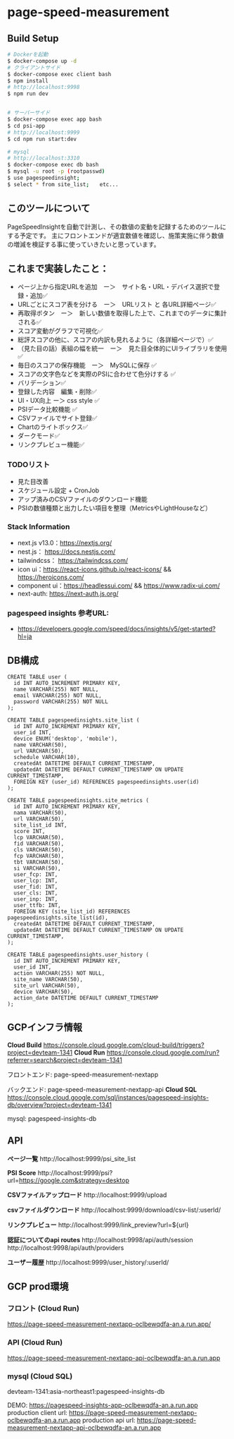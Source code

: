 # page-speed-measurement

## Build Setup

```bash
# Dockerを起動
$ docker-compose up -d
# クライアントサイド
$ docker-compose exec client bash
$ npm install
# http://localhost:9998
$ npm run dev


# サーバーサイド
$ docker-compose exec app bash
$ cd psi-app
# http://localhost:9999
$ cd npm run start:dev

# mysql
# http://localhost:3310
$ docker-compose exec db bash
$ mysql -u root -p (rootpasswd)
$ use pagespeedinsight;
$ select * from site_list;　　etc...
```

## このツールについて
PageSpeedInsightを自動で計測し、その数値の変動を記録するためのツールにする予定です。
主にフロントエンドが適宜数値を確認し、施策実施に伴う数値の増減を検証する事に使っていきたいと思っています。

## これまで実装したこと：
- ページ上から指定URLを追加　ー＞　サイト名・URL・デバイス選択で登録・追加✅
- URLごとにスコア表を分ける　ー＞　URLリスト と 各URL詳細ページ✅
- 再取得ボタン　ー＞　新しい数値を取得した上で、これまでのデータに集計される✅
- スコア変動がグラフで可視化✅
- 総評スコアの他に、スコアの内訳も見れるように（各詳細ページで）✅
- （見た目の話）表組の幅を統一　ー＞　見た目全体的にUIライブラリを使用 ✅
- 毎日のスコアの保存機能　ー＞　MySQLに保存 ✅
- スコアの文字色などを実際のPSIに合わせて色分けする ✅
- バリデーション✅
- 登録した内容　編集・削除✅
- UI・UX向上 ー＞ css style ✅
- PSIデータ比較機能 ✅
- CSVファイルでサイト登録✅
- Chartのライトボックス✅
- ダークモード✅
- リンクプレビュー機能✅

### TODOリスト
- 見た目改善
- スケジュール設定 + CronJob
- アップ済みのCSVファイルのダウンロード機能
- PSIの数値種類と出力したい項目を整理（MetricsやLightHouseなど）

### Stack Information
- next.js v13.0：https://nextjs.org/
- nest.js： https://docs.nestjs.com/
- tailwindcss： https://tailwindcss.com/
- icon ui：https://react-icons.github.io/react-icons/ && https://heroicons.com/
- component ui：https://headlessui.com/ && https://www.radix-ui.com/
- next-auth: https://next-auth.js.org/

### pagespeed insights 参考URL:
- https://developers.google.com/speed/docs/insights/v5/get-started?hl=ja


## DB構成
```
CREATE TABLE user (
  id INT AUTO_INCREMENT PRIMARY KEY,
  name VARCHAR(255) NOT NULL,
  email VARCHAR(255) NOT NULL,
  password VARCHAR(255) NOT NULL
);

CREATE TABLE pagespeedinsights.site_list (
  id INT AUTO_INCREMENT PRIMARY KEY,
  user_id INT,
  device ENUM('desktop', 'mobile'),
  name VARCHAR(50),
  url VARCHAR(50),
  schedule VARCHAR(10),
  createdAt DATETIME DEFAULT CURRENT_TIMESTAMP,
  updatedAt DATETIME DEFAULT CURRENT_TIMESTAMP ON UPDATE CURRENT_TIMESTAMP,
  FOREIGN KEY (user_id) REFERENCES pagespeedinsights.user(id)
);

CREATE TABLE pagespeedinsights.site_metrics (
  id INT AUTO_INCREMENT PRIMARY KEY,
  nama VARCHAR(50),
  url VARCHAR(50),
  site_list_id INT,
  score INT,
  lcp VARCHAR(50),
  fid VARCHAR(50),
  cls VARCHAR(50),
  fcp VARCHAR(50),
  tbt VARCHAR(50),
  si VARCHAR(50),
  user_fcp: INT,
  user_lcp: INT,
  user_fid: INT,
  user_cls: INT,
  user_inp: INT,
  user_ttfb: INT,
  FOREIGN KEY (site_list_id) REFERENCES pagespeedinsights.site_list(id),
  createdAt DATETIME DEFAULT CURRENT_TIMESTAMP,
  updatedAt DATETIME DEFAULT CURRENT_TIMESTAMP ON UPDATE CURRENT_TIMESTAMP,
);

CREATE TABLE pagespeedinsights.user_history (
  id INT AUTO_INCREMENT PRIMARY KEY,
  user_id INT,
  action VARCHAR(255) NOT NULL,
  site_name VARCHAR(50),
  site_url VARCHAR(50),
  device VARCHAR(50),
  action_date DATETIME DEFAULT CURRENT_TIMESTAMP
);
```

## GCPインフラ情報
**Cloud Build**
https://console.cloud.google.com/cloud-build/triggers?project=devteam-1341
**Cloud Run**
https://console.cloud.google.com/run?referrer=search&project=devteam-1341

フロントエンド:
page-speed-measurement-nextapp

バックエンド:
page-speed-measurement-nextapp-api
**Cloud SQL**
https://console.cloud.google.com/sql/instances/pagespeed-insights-db/overview?project=devteam-1341

mysql: pagespeed-insights-db

## API

**ページ一覧**
http://localhost:9999/psi_site_list

**PSI Score**
http://localhost:9999/psi?url=https://google.com&strategy=desktop

**CSVファイルアップロード**
http://localhost:9999/upload

**csvファイルダウンロード**
http://localhost:9999/download/csv-list/:userId/

**リンクプレビュー**
http://localhost:9999/link_preview?url=${url}

**認証についてのapi routes**
http://localhost:9998/api/auth/session
http://localhost:9998/api/auth/providers

**ユーザー履歴**
http://localhost:9999/user_history/:userId/



## GCP prod環境
### フロント (Cloud Run)
https://page-speed-measurement-nextapp-oclbewqdfa-an.a.run.app/

### API (Cloud Run)
https://page-speed-measurement-nextapp-api-oclbewqdfa-an.a.run.app

### mysql (Cloud SQL)
devteam-1341:asia-northeast1:pagespeed-insights-db

DEMO:
https://pagespeed-insights-app-oclbewqdfa-an.a.run.app
production client url:
https://page-speed-measurement-nextapp-oclbewqdfa-an.a.run.app
production api url:
https://page-speed-measurement-nextapp-api-oclbewqdfa-an.a.run.app